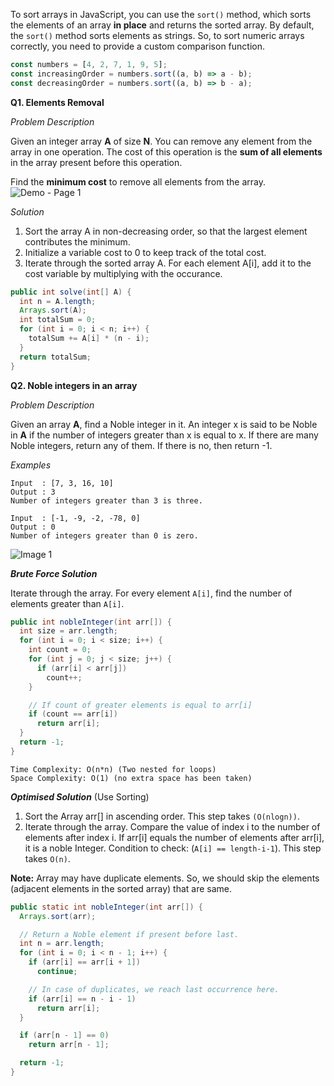 To sort arrays in JavaScript, you can use the `sort()` method, which sorts the elements of an array **in place** and returns the sorted array. 
By default, the `sort()` method sorts elements as strings. So, to sort numeric arrays correctly, you need to provide a custom comparison function.
```js
const numbers = [4, 2, 7, 1, 9, 5];
const increasingOrder = numbers.sort((a, b) => a - b);
const decreasingOrder = numbers.sort((a, b) => b - a);
```
**Q1. Elements Removal**

_Problem Description_

Given an integer array **A** of size **N**. You can remove any element from the array in one operation.
The cost of this operation is the **sum of all elements** in the array present before this operation.

Find the **minimum cost** to remove all elements from the array.
![Demo - Page 1](https://github.com/manassahoo-dev/DSA/assets/6974223/7ffbd23c-342d-42c0-b1ba-b2f7c9cec0c4)

_Solution_

1. Sort the array A in non-decreasing order, so that the largest element contributes the minimum.
2. Initialize a variable cost to 0 to keep track of the total cost.
3. Iterate through the sorted array A. For each element A[i], add it to the cost variable by multiplying with the occurance.

```java
public int solve(int[] A) {
  int n = A.length;
  Arrays.sort(A);
  int totalSum = 0;
  for (int i = 0; i < n; i++) {
    totalSum += A[i] * (n - i);
  }
  return totalSum;
}
```
**Q2. Noble integers in an array**

_Problem Description_

Given an array **A**, find a Noble integer in it. An integer x is said to be Noble in **A** if the number of integers greater than x is equal to x. If there are many Noble integers, return any of them. If there is no, then return -1.

_Examples_
```
Input  : [7, 3, 16, 10]
Output : 3  
Number of integers greater than 3 is three.

Input  : [-1, -9, -2, -78, 0]
Output : 0
Number of integers greater than 0 is zero.
```
![Image 1](https://github.com/manassahoo-dev/DSA/assets/6974223/7d86dea3-69e0-4d7e-ad12-138239b5501d)

**_Brute Force Solution_**

Iterate through the array. For every element `A[i]`, find the number of elements greater than `A[i]`.
```java
public int nobleInteger(int arr[]) {
  int size = arr.length;
  for (int i = 0; i < size; i++) {
    int count = 0;
    for (int j = 0; j < size; j++) {
      if (arr[i] < arr[j])
        count++;
    }

    // If count of greater elements is equal to arr[i]
    if (count == arr[i])
      return arr[i];
  }
  return -1;
}
```
```
Time Complexity: O(n*n) (Two nested for loops)
Space Complexity: O(1) (no extra space has been taken)
```

**_Optimised Solution_** (Use Sorting)
1. Sort the Array arr[] in ascending order. This step takes `(O(nlogn))`.
2. Iterate through the array. Compare the value of index i to the number of elements after index i. 
If arr[i] equals the number of elements after arr[i], it is a noble Integer. 
Condition to check: (`A[i] == length-i-1`). This step takes `O(n)`.

**Note:** Array may have duplicate elements. So, we should skip the elements (adjacent elements in the sorted array) that are same.  

```java
public static int nobleInteger(int arr[]) {
  Arrays.sort(arr);

  // Return a Noble element if present before last.
  int n = arr.length;
  for (int i = 0; i < n - 1; i++) {
    if (arr[i] == arr[i + 1])
      continue;

    // In case of duplicates, we reach last occurrence here.
    if (arr[i] == n - i - 1)
      return arr[i];
  }

  if (arr[n - 1] == 0)
    return arr[n - 1];

  return -1;
}
```
